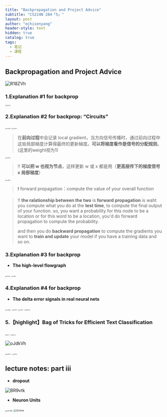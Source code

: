 ```yaml
---
title: "Backpropagation and Project Advice"
subtitle: "CS224N 284「5」"
layout: post
author: "echisenyang"
header-style: text
hidden: true
catalog: true
tags:
  - 笔记
  - 课程
---
```


## Backpropagation and Project Advice

![R18ZVh](https://gitee.com/echisenyang/GiteeForUpicUse/raw/master/uPic/R18ZVh.jpg)

### 1.Explanation #1 for backprop

<img src="https://gitee.com/echisenyang/GiteeForUpicUse/raw/master/uPic/e5OAQi.jpg" alt="e5OAQi" style="zoom:25%;" />

### 2.Explanation #2 for backprop: “Circuits”

<img src="https://gitee.com/echisenyang/GiteeForUpicUse/raw/master/uPic/2syrqM.jpg" alt="2syrqM" style="zoom:25%;" />

<img src="https://gitee.com/echisenyang/GiteeForUpicUse/raw/master/uPic/Gae6JS.jpg" alt="Gae6JS" style="zoom:25%;" />

> 在**前向过程**中会记录 local gradient，当方向信号传播时，通过前向过程中这些局部梯度计算得最终的更新梯度。**可以将梯度看作是信号的分配规则**。(这里的weight视为1)

<img src="https://gitee.com/echisenyang/GiteeForUpicUse/raw/master/uPic/qT3a6Z.png" alt="qT3a6Z" style="zoom:25%;" />

> ‼️ **可以把 w 也视为节点**，这样更新 w 或 x 都是用（**更高层传下的梯度信号 x 局部梯度**）

<img src="https://gitee.com/echisenyang/GiteeForUpicUse/raw/master/uPic/svAB9O.png" alt="svAB9O" style="zoom:25%;" />

> ❗️ forward propagation：compute the value of your overall function



> ‼️ **the ralationship between the two** is **forward propagation** is waht you compute what you do at the **test time**, to compute the final output of your function. so, you want a probability for this node to be a location or for this word to be a location, you'd do forward propagation to compute the probability. 
>
> and then you do **backward propagation** to compute the gradients you want to **train and update** your model if you have a training data and so on.

### 3.Explanation #3 for backprop

- **The high-level flowgraph** 

<img src="https://gitee.com/echisenyang/GiteeForUpicUse/raw/master/uPic/bYVyaf.png" alt="bYVyaf" style="zoom:25%;" />

<img src="https://gitee.com/echisenyang/GiteeForUpicUse/raw/master/uPic/ioZ3cY.png" alt="ioZ3cY" style="zoom:25%;" />

### 4.Explanation #4 for backprop

- **The delta error signals in real neural nets** 

<img src="https://gitee.com/echisenyang/GiteeForUpicUse/raw/master/uPic/JzXgWy.png" alt="JzXgWy" style="zoom:25%;" />

<img src="https://gitee.com/echisenyang/GiteeForUpicUse/raw/master/uPic/zPK19l.png" alt="zPK19l" style="zoom:25%;" />

<img src="https://gitee.com/echisenyang/GiteeForUpicUse/raw/master/uPic/xJzMYL.png" alt="xJzMYL" style="zoom:25%;" />

<img src="https://gitee.com/echisenyang/GiteeForUpicUse/raw/master/uPic/5EWF4y.png" alt="5EWF4y" style="zoom:25%;" />

### 5.【highlight】Bag of Tricks for Efficient Text Classification

<img src="https://gitee.com/echisenyang/GiteeForUpicUse/raw/master/uPic/IdZrxt.png" alt="IdZrxt" style="zoom:25%;" />

<img src="https://gitee.com/echisenyang/GiteeForUpicUse/raw/master/uPic/dgoheL.png" alt="dgoheL" style="zoom:25%;" />

![oJdkVh](https://gitee.com/echisenyang/GiteeForUpicUse/raw/master/uPic/oJdkVh.jpg)

<img src="https://gitee.com/echisenyang/GiteeForUpicUse/raw/master/uPic/QGRKVY.png" alt="QGRKVY" style="zoom:25%;" />

<img src="https://gitee.com/echisenyang/GiteeForUpicUse/raw/master/uPic/rYsBsq.png" alt="rYsBsq" style="zoom:25%;" />

## lecture notes: part iii

- **dropout**

![BR9vtk](https://gitee.com/echisenyang/GiteeForUpicUse/raw/master/uPic/BR9vtk.png)

- **Neuron Units**

<img src="https://gitee.com/echisenyang/GiteeForUpicUse/raw/master/uPic/eOcUBh.png" alt="eOcUBh" style="zoom: 33%;" />

<img src="https://gitee.com/echisenyang/GiteeForUpicUse/raw/master/uPic/QrUhek.png" alt="QrUhek" style="zoom: 50%;" />

